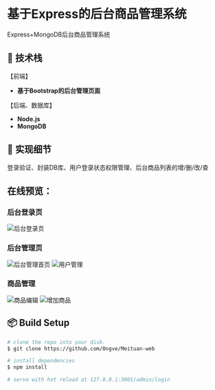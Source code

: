 # 基于Express的后台商品管理系统

 Express+MongoDB后台商品管理系统

## :book: 技术栈

【前端】

- **基于Bootstrap的后台管理页面**

【后端、数据库】

- **Node.js**
- **MongoDB**

## :pencil: 实现细节

登录验证、封装DB库、用户登录状态权限管理、后台商品列表的增/删/改/查

## 在线预览：

### 后台登录页

![后台登录页](http://m.qpic.cn/psb?/V103EO2s2J4gkQ/6lhPoWcPkFspEucEDrvp83bwnihD.yavi5YHlr48UHE!/b/dDYBAAAAAAAA&bo=uAWiAgAAAAADBz8!&rf=viewer_4 "后台登录页")

### 后台管理页

![后台管理首页](http://m.qpic.cn/psb?/V103EO2s2J4gkQ/uGw1qIE4Eo3ICXvk4APcI7W5X51GKxHXUeBHxUOGMik!/b/dLgAAAAAAAAA&bo=PwYjAwAAAAADBzs!&rf=viewer_4 "后台管理首页")
![用户管理](http://m.qpic.cn/psb?/V103EO2s2J4gkQ/BZJpru72a9qtFDsxQ4u3S39MN.PzfYlhA46GeGZrgi4!/b/dL8AAAAAAAAA&bo=PwYUAwAAAAADFxw!&rf=viewer_4 "用户管理")

### 商品管理

![商品编辑](http://m.qpic.cn/psb?/V103EO2s2J4gkQ/jGGx7QDFtJ3Ap81aRxx.OUgXjNVB20ykEDTWqGvLpyg!/b/dLgAAAAAAAAA&bo=PwYqAwAAAAADJxI!&rf=viewer_4 "商品编辑")
![增加商品](http://m.qpic.cn/psb?/V103EO2s2J4gkQ/3AsoDC4CEDno6fz28U62.Utoe2KVh7.BczitkjFlJIY!/b/dMEAAAAAAAAA&bo=PwY7AwAAAAADFzM!&rf=viewer_4 "增加商品")

## :package: Build Setup

``` bash
# clone the repo into your disk.
$ git clone https://github.com/Ongve/Meituan-web

# install dependencies
$ npm install

# serve with hot reload at 127.0.0.1:3001/admin/login
```
